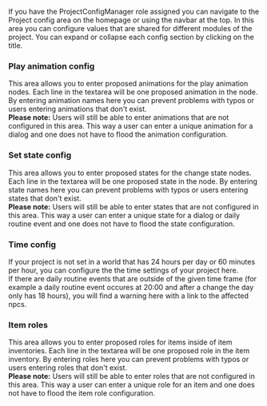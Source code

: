 If you have the ProjectConfigManager role assigned you can navigate to the Project config area on the homepage or using the navbar at the top. In this area you can configure values that are shared for different modules of the project. You can expand or collapse each config section by clicking on the title.

### Play animation config
This area allows you to enter proposed animations for the play animation nodes. Each line in the textarea will be one proposed animation in the node. By entering animation names here you can prevent problems with typos or users entering animations that don't exist.  
**Please note:** Users will still be able to enter animations that are not configured in this area. This way a user can enter a unique animation for a dialog and one does not have to flood the animation configuration.

### Set state config
This area allows you to enter proposed states for the change state nodes. Each line in the textarea will be one proposed state in the node. By entering state names here you can prevent problems with typos or users entering states that don't exist.  
**Please note:** Users will still be able to enter states that are not configured in this area. This way a user can enter a unique state for a dialog or daily routine event and one does not have to flood the state configuration.

### Time config
If your project is not set in a world that has 24 hours per day or 60 minutes per hour, you can configure the the time settings of your project here.  
If there are daily routine events that are outside of the given time frame (for example a daily routine event occures at 20:00 and after a change the day only has 18 hours), you will find a warning here with a link to the affected npcs.

### Item roles
This area allows you to enter proposed roles for items inside of item inventories. Each line in the textarea will be one proposed role in the item inventory. By entering roles here you can prevent problems with typos or users entering roles that don't exist.  
**Please note:** Users will still be able to enter roles that are not configured in this area. This way a user can enter a unique role for an item and one does not have to flood the item role configuration.
